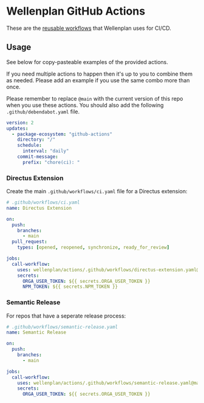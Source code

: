 # Wellenplan GitHub Actions

These are the [reusable workflows](https://docs.github.com/en/actions/using-workflows/reusing-workflows)
that Wellenplan uses for CI/CD.

## Usage

See below for copy-pasteable examples of the provided actions.

If you need multiple actions to happen then it's up to you to combine them as needed. Please add an example if you use the same combo more than once.

Please remember to replace `@main` with the current version of this repo when you use these actions. You should also add the following `.github/debendabot.yaml` file.

```yaml
version: 2
updates:
  - package-ecosystem: "github-actions"
    directory: "/"
    schedule:
      interval: "daily"
    commit-message:
      prefix: "chore(ci): "
```

### Directus Extension

Create the main `.github/workflows/ci.yaml` file for a Directus extension:

```yaml
# .github/workflows/ci.yaml
name: Directus Extension

on:
  push:
    branches:
      - main
  pull_request:
    types: [opened, reopened, synchronize, ready_for_review]

jobs:
  call-workflow:
    uses: wellenplan/actions/.github/workflows/directus-extension.yaml@main
    secrets:
      ORGA_USER_TOKEN: ${{ secrets.ORGA_USER_TOKEN }}
      NPM_TOKEN: ${{ secrets.NPM_TOKEN }}
```

### Semantic Release

For repos that have a seperate release process:


```yaml
# .github/workflows/semantic-release.yaml
name: Semantic Release

on:
  push:
    branches:
      - main

jobs:
  call-workflow:
    uses: wellenplan/actions/.github/workflows/semantic-release.yaml@main
    secrets:
      ORGA_USER_TOKEN: ${{ secrets.ORGA_USER_TOKEN }}
```
